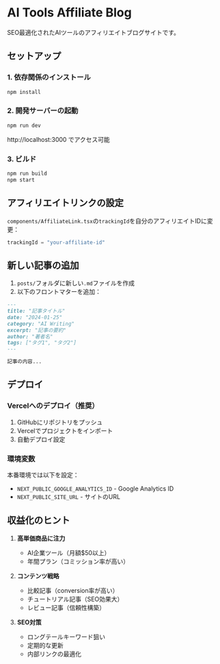 # AI Tools Affiliate Blog

SEO最適化されたAIツールのアフィリエイトブログサイトです。

## セットアップ

### 1. 依存関係のインストール
```bash
npm install
```

### 2. 開発サーバーの起動
```bash
npm run dev
```
http://localhost:3000 でアクセス可能

### 3. ビルド
```bash
npm run build
npm start
```

## アフィリエイトリンクの設定

`components/AffiliateLink.tsx`の`trackingId`を自分のアフィリエイトIDに変更：

```typescript
trackingId = "your-affiliate-id"
```

## 新しい記事の追加

1. `posts/`フォルダに新しい`.md`ファイルを作成
2. 以下のフロントマターを追加：

```markdown
---
title: "記事タイトル"
date: "2024-01-25"
category: "AI Writing"
excerpt: "記事の要約"
author: "著者名"
tags: ["タグ1", "タグ2"]
---

記事の内容...
```

## デプロイ

### Vercelへのデプロイ（推奨）

1. GitHubにリポジトリをプッシュ
2. Vercelでプロジェクトをインポート
3. 自動デプロイ設定

### 環境変数

本番環境では以下を設定：
- `NEXT_PUBLIC_GOOGLE_ANALYTICS_ID` - Google Analytics ID
- `NEXT_PUBLIC_SITE_URL` - サイトのURL

## 収益化のヒント

1. **高単価商品に注力**
   - AI企業ツール（月額$50以上）
   - 年間プラン（コミッション率が高い）

2. **コンテンツ戦略**
   - 比較記事（conversion率が高い）
   - チュートリアル記事（SEO効果大）
   - レビュー記事（信頼性構築）

3. **SEO対策**
   - ロングテールキーワード狙い
   - 定期的な更新
   - 内部リンクの最適化